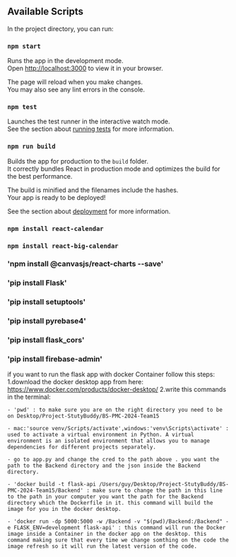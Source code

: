 ## Available Scripts

In the project directory, you can run:

### `npm start`

Runs the app in the development mode.\
Open [http://localhost:3000](http://localhost:3000) to view it in your browser.

The page will reload when you make changes.\
You may also see any lint errors in the console.

### `npm test`

Launches the test runner in the interactive watch mode.\
See the section about [running tests](https://facebook.github.io/create-react-app/docs/running-tests) for more information.

### `npm run build`

Builds the app for production to the `build` folder.\
It correctly bundles React in production mode and optimizes the build for the best performance.

The build is minified and the filenames include the hashes.\
Your app is ready to be deployed!

See the section about [deployment](https://facebook.github.io/create-react-app/docs/deployment) for more information.

### `npm install react-calendar`

### `npm install react-big-calendar`

### 'npm install @canvasjs/react-charts --save'

### 'pip install Flask'

### 'pip install setuptools'

### 'pip install pyrebase4'

### 'pip install flask_cors'

### 'pip install firebase-admin'

if you want to run the flask app with docker Container follow this steps:
1.download the docker desktop app from here: https://www.docker.com/products/docker-desktop/
2.write this commands in the terminal:

    - 'pwd' : to make sure you are on the right directory you need to be on Desktop/Project-StutyBuddy/BS-PMC-2024-Team15

    - mac:'source venv/Scripts/activate',windows:'venv\Scripts\activate' : used to activate a virtual environment in Python. A virtual environment is an isolated environment that allows you to manage dependencies for different projects separately.

    - go to app.py and change the cred to the path above . you want the path to the Backend directory and the json inside the Backend directory.

    - 'docker build -t flask-api /Users/guy/Desktop/Project-StutyBuddy/BS-PMC-2024-Team15/Backend' : make sure to change the path in this line to the path in your computer you want the path for the Backend directory which the Dockerfile in it. this command will build the image for you in the docker desktop.

    - 'docker run -dp 5000:5000 -w /Backend -v "$(pwd)/Backend:/Backend" -e FLASK_ENV=development flask-api' : this command will run the Docker image inside a Container in the docker app on the desktop. this command making sure that every time we change somthing on the code the image refresh so it will run the latest version of the code.
